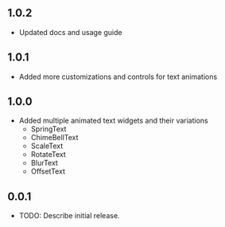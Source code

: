 ## 1.0.2

* Updated docs and usage guide

## 1.0.1

* Added more customizations and controls for text animations


## 1.0.0

* Added multiple animated text widgets and their variations
  - SpringText
  - ChimeBellText
  - ScaleText
  - RotateText
  - BlurText
  - OffsetText

## 0.0.1

* TODO: Describe initial release.
